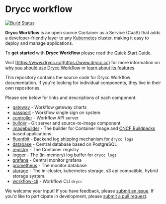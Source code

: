 # Drycc workflow
[![Build Status](https://woodpecker.drycc.cc/api/badges/drycc/workflow/status.svg)](https://woodpecker.drycc.cc/drycc/workflow)

**Drycc Workflow** is an open source Container as a Service (CaaS) that adds a developer-friendly layer to any [Kubernetes](http://kubernetes.io) cluster, making it easy to deploy and manage applications.

To **get started** with **Drycc Workflow** please read the [Quick Start Guide](https://www.drycc.cc/docs/quickstart/).

Visit [https://www.drycc.cc](https://www.drycc.cc) for more information on [why you should use Drycc Workflow](https://www.drycc.cc/docs/understanding-workflow/concepts/) or [learn about its features](https://www.drycc.cc/docs/understanding-workflow/architecture/).

This repository contains the source code for Drycc Workflow documentation. If you're looking for individual components, they live in their own repositories.

Please see below for links and descriptions of each component:

- [gateway](https://github.com/drycc/gateway) - Workflow gateway charts
- [passport](https://github.com/drycc/passport) - Workflow single sign on system
- [controller](https://github.com/drycc/controller) - Workflow API server
- [builder](https://github.com/drycc/builder) - Git server and source-to-image component
- [imagebuilder](https://github.com/drycc/imagebuilder) - The builder for Container Image and [CNCF Buildpacks](https://buildpacks.io/) based applications
- [fluentbit](https://github.com/drycc/fluentbit) - Backend log shipping mechanism for `drycc logs`
- [database](https://github.com/drycc/database) - Central database based on PostgreSQL
- [registry](https://github.com/drycc/registry) - The Container registry
- [logger](https://github.com/drycc/logger) - The (in-memory) log buffer for `drycc logs`
- [grafana](https://github.com/drycc/grafana) - Central monitor grafana
- [prometheus](https://github.com/drycc/prometheus) - The monitor database
- [storage](https://github.com/drycc/storage) - The in-cluster, kubernetes storage, s3 api compatible, hybrid storage system.
- [workflow-cli](https://github.com/drycc/workflow-cli) - Workflow CLI `drycc`

We welcome your input! If you have feedback, please [submit an issue](https://github.com/drycc/workflow/issues). 
If you'd like to participate in development, please [submit a pull request](https://github.com/drycc/workflow/pulls).
